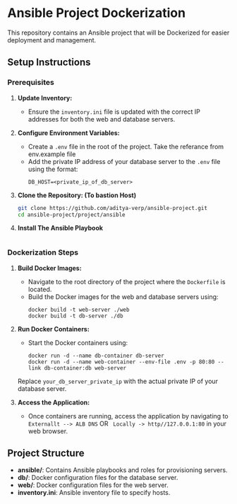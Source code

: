 # Ansible Project Dockerization

This repository contains an Ansible project that will be Dockerized for easier deployment and management.

## Setup Instructions

### Prerequisites

1. **Update Inventory:**
   - Ensure the `inventory.ini` file is updated with the correct IP addresses for both the web and database servers.

2. **Configure Environment Variables:**
   - Create a `.env` file in the root of the project. Take the referance from env.example file
   - Add the private IP address of your database server to the `.env` file using the format:
     ```
     DB_HOST=<private_ip_of_db_server>
     ```
3. **Clone the Repository: (To bastion Host)**
   ```sh
   git clone https://github.com/aditya-verp/ansible-project.git
   cd ansible-project/project/ansible
4. **Install The Ansible Playbook**
   ``` ansible-playbook -i inventory.ini your_playbook.yml

### Dockerization Steps

1. **Build Docker Images:**
   - Navigate to the root directory of the project where the `Dockerfile` is located.
   - Build the Docker images for the web and database servers using:
     ```
     docker build -t web-server ./web
     docker build -t db-server ./db
     ```

2. **Run Docker Containers:**
   - Start the Docker containers using:
     ```
     docker run -d --name db-container db-server
     docker run -d --name web-container --env-file .env -p 80:80 --link db-container:db web-server
     ```

   Replace `your_db_server_private_ip` with the actual private IP of your database server.

3. **Access the Application:**
   - Once containers are running, access the application by navigating to `Externallt --> ALB DNS` OR ` Locally -> http//127.0.0.1:80` in your web browser.

## Project Structure

- **ansible/**: Contains Ansible playbooks and roles for provisioning servers.
- **db/**: Docker configuration files for the database server.
- **web/**: Docker configuration files for the web server.
- **inventory.ini**: Ansible inventory file to specify hosts.


